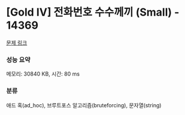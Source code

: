# [Gold IV] 전화번호 수수께끼 (Small) - 14369 

[문제 링크](https://www.acmicpc.net/problem/14369) 

### 성능 요약

메모리: 30840 KB, 시간: 80 ms

### 분류

애드 혹(ad_hoc), 브루트포스 알고리즘(bruteforcing), 문자열(string)

